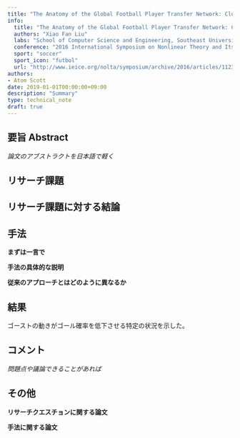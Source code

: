```yaml
---
title: "The Anatomy of the Global Football Player Transfer Network: Club Functionalities versus Network Properties"
info:
  title: "The Anatomy of the Global Football Player Transfer Network: Club Functionalities versus Network Properties"
  authors: "Xiao Fan Liu"
  labs: "School of Computer Science and Engineering, Southeast University, Nanjing, China"
  conference: "2016 International Symposium on Nonlinear Theory and Its Applications NOLTA2016"
  sport: "soccer"
  sport_icon: "futbol"
  url: "http://www.ieice.org/nolta/symposium/archive/2016/articles/1123.pdf"
authors:
- Atom Scott
date: 2019-01-01T00:00:00+09:00
description: "Summary"
type: technical_note
draft: true
---
```


## 要旨 Abstract
*論文のアブストラクトを日本語で軽く*

## リサーチ課題

## リサーチ課題に対する結論

## 手法
**まずは一言で**


**手法の具体的な説明**


**従来のアプローチとはどのように異なるか**

## 結果
ゴーストの動きがゴール確率を低下させる特定の状況を示した。

## コメント
*問題点や議論できることがあれば*

## その他
**リサーチクエスチョンに関する論文**

**手法に関する論文**
